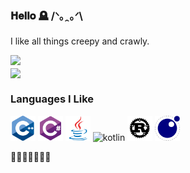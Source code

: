 ### 𝐇𝐞𝐥𝐥𝐨 🪦 /ᐠ｡ꞈ｡ᐟ\

I like all things creepy and crawly.

<!--
**chaottic/chaottic** is a ✨ _special_ ✨ repository because its `README.md` (this file) appears on your GitHub profile.

Here are some ideas to get you started:

- 🔭 I’m currently working on ...
- 🌱 I’m currently learning ...
- 👯 I’m looking to collaborate on ...
- 🤔 I’m looking for help with ...
- 💬 Ask me about ...
- 📫 How to reach me: ...
- 😄 Pronouns: ...
- ⚡ Fun fact: ...
-->

<div><a> <img src="https://github-readme-stats.vercel.app/api?username=chaottic&show_icons=true&include_all_commits=true&count_private=true&theme=darcula"/> </a></div>
<div><a> <img align="center" src="https://github-readme-stats.vercel.app/api/top-langs?username=chaottic&show_icons=true&layout=compact&theme=darcula"/> </a></div>

<h3 align="left">Languages I Like</h3>
<p>
  <a> <img src="https://raw.githubusercontent.com/devicons/devicon/master/icons/cplusplus/cplusplus-original.svg" alt="cplusplus" width="40" height="40"/> </a>
  <a> <img src="https://raw.githubusercontent.com/devicons/devicon/master/icons/csharp/csharp-original.svg" alt="csharp" width="40" height="40"/> </a>
  <a> <img src="https://raw.githubusercontent.com/devicons/devicon/master/icons/java/java-original.svg" alt="java" width="40" height="40"/> </a>
  <a> <img src="https://www.vectorlogo.zone/logos/kotlinlang/kotlinlang-icon.svg" alt="kotlin" width="40" height="40"/> </a>
  <a> <img src="https://raw.githubusercontent.com/devicons/devicon/master/icons/rust/rust-plain.svg" alt="rust" width="40" height="40"/> </a>
  <a> <img src="https://raw.githubusercontent.com/devicons/devicon/master/icons/lua/lua-original.svg" alt="lua" width="40" height="40"/> </a>
</p>

🦦🦦🦦🦦🦦🦦🦦
